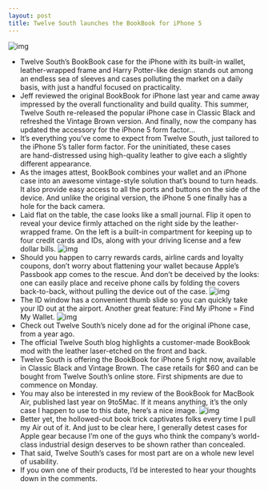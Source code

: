 ```yaml
---
layout: post
title: Twelve South launches the BookBook for iPhone 5
---
```

![img](http://media.idownloadblog.com/wp-content/uploads/2012/11/Twelve-South-BookBook-for-iPhone-5-three-up.jpg)
* Twelve South’s BookBook case for the iPhone with its built-in wallet, leather-wrapped frame and Harry Potter-like design stands out among an endless sea of sleeves and cases polluting the market on a daily basis, with just a handful focused on practicality.
* Jeff reviewed the original BookBook for iPhone last year and came away impressed by the overall functionality and build quality. This summer, Twelve South re-released the popular iPhone case in Classic Black and refreshed the Vintage Brown version. And finally, now the company has updated the accessory for the iPhone 5 form factor…
* It’s everything you’ve come to expect from Twelve South, just tailored to the iPhone 5’s taller form factor. For the uninitiated, these cases are hand-distressed using high-quality leather to give each a slightly different appearance.
* As the images attest, BookBook combines your wallet and an iPhone case into an awesome vintage-style solution that’s bound to turn heads. It also provide easy access to all the ports and buttons on the side of the device. And unlike the original version, the iPhone 5 one finally has a hole for the back camera.
* Laid flat on the table, the case looks like a small journal. Flip it open to reveal your device firmly attached on the right side by the leather-wrapped frame. On the left is a built-in compartment for keeping up to four credit cards and IDs, along with your driving license and a few dollar bills.
![img](http://media.idownloadblog.com/wp-content/uploads/2012/11/Twelve-South-BookBook-for-iPhone-5-image-001.jpg)
* Should you happen to carry rewards cards, airline cards and loyalty coupons, don’t worry about flattening your wallet because Apple’s Passbook app comes to the rescue. And don’t be deceived by the looks: one can easily place and receive phone calls by folding the covers back-to-back, without pulling the device out of the case.
![img](http://media.idownloadblog.com/wp-content/uploads/2012/11/Twelve-South-BookBook-for-iPhone-5-lifestyle-001.jpg)
* The ID window has a convenient thumb slide so you can quickly take your ID out at the airport. Another great feature: Find My iPhone = Find My Wallet.
![img](http://media.idownloadblog.com/wp-content/uploads/2012/11/Twelve-South-BookBook-for-iPhone-5-lifestyle-002.jpg)
* Check out Twelve South’s nicely done ad for the original iPhone case, from a year ago.
* The official Twelve South blog highlights a customer-made BookBook mod with the leather laser-etched on the front and back.
* Twelve South is offering the BookBook for iPhone 5 right now, available in Classic Black and Vintage Brown. The case retails for $60 and can be bought from Twelve South’s online store. First shipments are due to commence on Monday.
* You may also be interested in my review of the BookBook for MacBook Air, published last year on 9to5Mac. If it means anything, it’s the only case I happen to use to this date, here’s a nice image.
![img](http://media.idownloadblog.com/wp-content/uploads/2012/11/Twelve-South-BookBook-for-MacBook-Air.jpg)
* Better yet, the hollowed-out book trick captivates folks every time I pull my Air out of it. And just to be clear here, I generally detest cases for Apple gear because I’m one of the guys who think the company’s world-class industrial design deserves to be shown rather than concealed.
* That said, Twelve South’s cases for most part are on a whole new level of usability.
* If you own one of their products, I’d be interested to hear your thoughts down in the comments.

